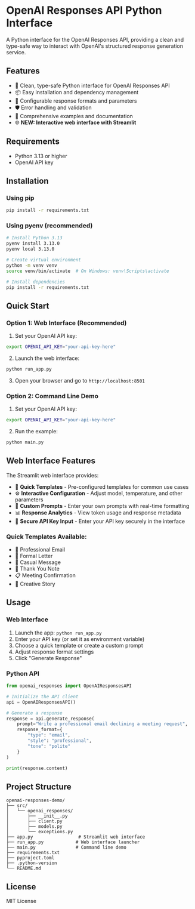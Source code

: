 # OpenAI Responses API Python Interface

A Python interface for the OpenAI Responses API, providing a clean and type-safe way to interact with OpenAI's structured response generation service.

## Features

- 🚀 Clean, type-safe Python interface for OpenAI Responses API
- 📦 Easy installation and dependency management
- 🔧 Configurable response formats and parameters
- 🛡️ Error handling and validation
- 📝 Comprehensive examples and documentation
- 🌐 **NEW: Interactive web interface with Streamlit**

## Requirements

- Python 3.13 or higher
- OpenAI API key

## Installation

### Using pip

```bash
pip install -r requirements.txt
```

### Using pyenv (recommended)

```bash
# Install Python 3.13
pyenv install 3.13.0
pyenv local 3.13.0

# Create virtual environment
python -m venv venv
source venv/bin/activate  # On Windows: venv\Scripts\activate

# Install dependencies
pip install -r requirements.txt
```

## Quick Start

### Option 1: Web Interface (Recommended)

1. Set your OpenAI API key:
```bash
export OPENAI_API_KEY="your-api-key-here"
```

2. Launch the web interface:
```bash
python run_app.py
```

3. Open your browser and go to `http://localhost:8501`

### Option 2: Command Line Demo

1. Set your OpenAI API key:
```bash
export OPENAI_API_KEY="your-api-key-here"
```

2. Run the example:
```bash
python main.py
```

## Web Interface Features

The Streamlit web interface provides:

- 🎯 **Quick Templates** - Pre-configured templates for common use cases
- ⚙️ **Interactive Configuration** - Adjust model, temperature, and other parameters
- 📝 **Custom Prompts** - Enter your own prompts with real-time formatting
- 📊 **Response Analytics** - View token usage and response metadata
- 🔑 **Secure API Key Input** - Enter your API key securely in the interface

### Quick Templates Available:

- 📧 Professional Email
- 📝 Formal Letter  
- 💬 Casual Message
- 🙏 Thank You Note
- 📋 Meeting Confirmation
- 🎉 Creative Story

## Usage

### Web Interface

1. Launch the app: `python run_app.py`
2. Enter your API key (or set it as environment variable)
3. Choose a quick template or create a custom prompt
4. Adjust response format settings
5. Click "Generate Response"

### Python API

```python
from openai_responses import OpenAIResponsesAPI

# Initialize the API client
api = OpenAIResponsesAPI()

# Generate a response
response = api.generate_response(
    prompt="Write a professional email declining a meeting request",
    response_format={
        "type": "email",
        "style": "professional",
        "tone": "polite"
    }
)

print(response.content)
```

## Project Structure

```
openai-responses-demo/
├── src/
│   └── openai_responses/
│       ├── __init__.py
│       ├── client.py
│       ├── models.py
│       └── exceptions.py
├── app.py                 # Streamlit web interface
├── run_app.py            # Web interface launcher
├── main.py               # Command line demo
├── requirements.txt
├── pyproject.toml
├── .python-version
└── README.md
```

## License

MIT License 